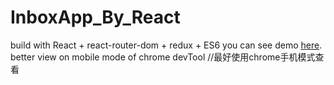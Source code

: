 # InboxApp_By_React
build with React + react-router-dom + redux + ES6
you can see demo [here](https://gongchizhou.github.io/react-inbox/dist/).
better view on mobile mode of chrome devTool //最好使用chrome手机模式查看


